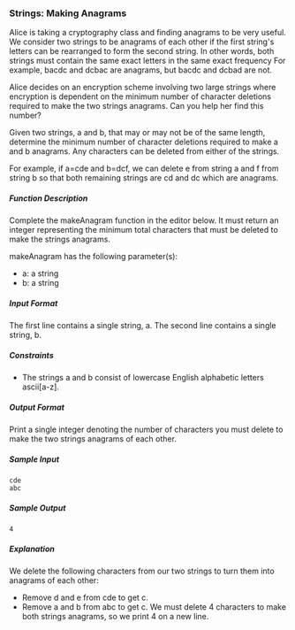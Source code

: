 ### Strings: Making Anagrams

Alice is taking a cryptography class and finding anagrams to be very useful. We consider two strings to be anagrams of each other if the first string's letters can be rearranged to form the second string. In other words, both strings must contain the same exact letters in the same exact frequency For example, bacdc and dcbac are anagrams, but bacdc and dcbad are not.

Alice decides on an encryption scheme involving two large strings where encryption is dependent on the minimum number of character deletions required to make the two strings anagrams. Can you help her find this number?

Given two strings, a and b, that may or may not be of the same length, determine the minimum number of character deletions required to make a and b anagrams. Any characters can be deleted from either of the strings.

For example, if a=cde and b=dcf, we can delete e from string a and f from string b so that both remaining strings are cd and dc which are anagrams.

##### Function Description
Complete the makeAnagram function in the editor below. It must return an integer representing the minimum total characters that must be deleted to make the strings anagrams.

makeAnagram has the following parameter(s):

* a: a string
* b: a string

##### Input Format

The first line contains a single string, a.
The second line contains a single string, b.

##### Constraints
* The strings a and b consist of lowercase English alphabetic letters ascii[a-z].

##### Output Format
Print a single integer denoting the number of characters you must delete to make the two strings anagrams of each other.

##### Sample Input
```
cde
abc
```

##### Sample Output
```
4
```

##### Explanation
We delete the following characters from our two strings to turn them into anagrams of each other:

* Remove d and e from cde to get c.
* Remove a and b from abc to get c.
We must delete 4 characters to make both strings anagrams, so we print 4 on a new line.